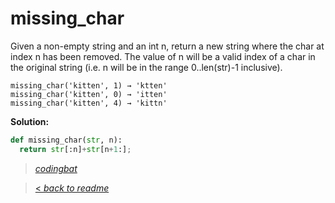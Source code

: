 # missing_char

Given a non-empty string and an int n, return a new string where the char at index n has been removed. The value of n will be a valid index of a char in the original string (i.e. n will be in the range 0..len(str)-1 inclusive).

```
missing_char('kitten', 1) → 'ktten'
missing_char('kitten', 0) → 'itten'
missing_char('kitten', 4) → 'kittn'
```

**Solution:**

```python
def missing_char(str, n):
  return str[:n]+str[n+1:];
```

> _[codingbat](https://codingbat.com/prob/p149524)_

> [< _back to readme_](FINDREPLACEREADME)
